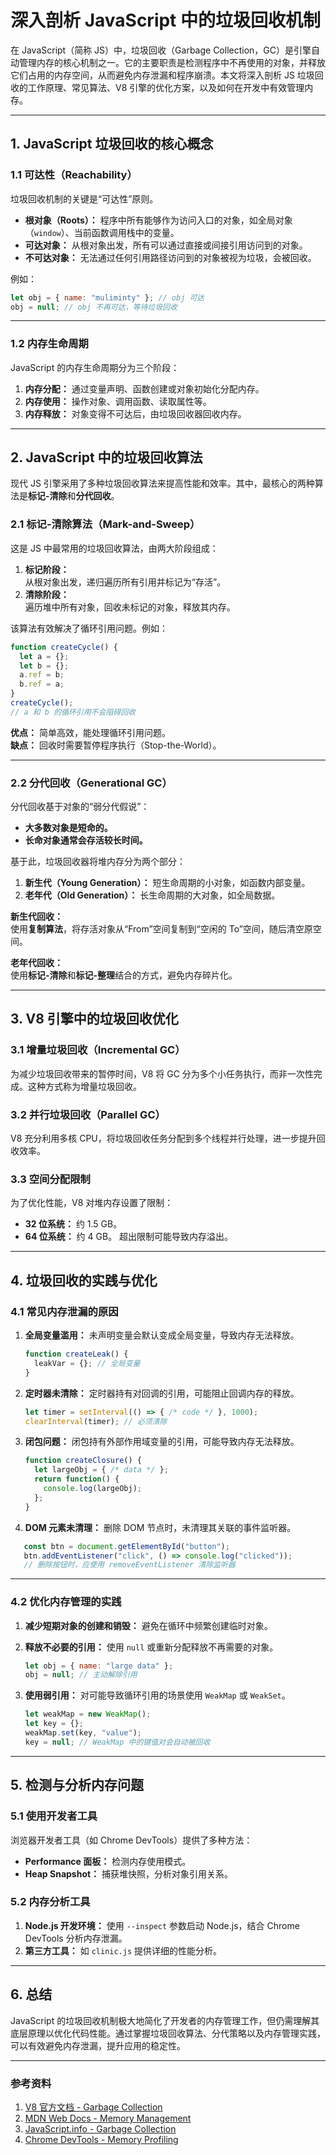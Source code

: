 # **深入剖析 JavaScript 中的垃圾回收机制**

在 JavaScript（简称 JS）中，垃圾回收（Garbage Collection，GC）是引擎自动管理内存的核心机制之一。它的主要职责是检测程序中不再使用的对象，并释放它们占用的内存空间，从而避免内存泄漏和程序崩溃。本文将深入剖析 JS 垃圾回收的工作原理、常见算法、V8 引擎的优化方案，以及如何在开发中有效管理内存。

---

## **1. JavaScript 垃圾回收的核心概念**

### **1.1 可达性（Reachability）**
垃圾回收机制的关键是“可达性”原则。  
- **根对象（Roots）：** 程序中所有能够作为访问入口的对象，如全局对象（`window`）、当前函数调用栈中的变量。
- **可达对象：** 从根对象出发，所有可以通过直接或间接引用访问到的对象。
- **不可达对象：** 无法通过任何引用路径访问到的对象被视为垃圾，会被回收。

例如：
```javascript
let obj = { name: "muliminty" }; // obj 可达
obj = null; // obj 不再可达，等待垃圾回收
```

---

### **1.2 内存生命周期**
JavaScript 的内存生命周期分为三个阶段：
1. **内存分配：** 通过变量声明、函数创建或对象初始化分配内存。
2. **内存使用：** 操作对象、调用函数、读取属性等。
3. **内存释放：** 对象变得不可达后，由垃圾回收器回收内存。

---

## **2. JavaScript 中的垃圾回收算法**

现代 JS 引擎采用了多种垃圾回收算法来提高性能和效率。其中，最核心的两种算法是**标记-清除**和**分代回收**。

### **2.1 标记-清除算法（Mark-and-Sweep）**
这是 JS 中最常用的垃圾回收算法，由两大阶段组成：

1. **标记阶段：**  
   从根对象出发，递归遍历所有引用并标记为“存活”。
2. **清除阶段：**  
   遍历堆中所有对象，回收未标记的对象，释放其内存。

该算法有效解决了循环引用问题。例如：
```javascript
function createCycle() {
  let a = {};
  let b = {};
  a.ref = b; 
  b.ref = a; 
}
createCycle();
// a 和 b 的循环引用不会阻碍回收
```

**优点：** 简单高效，能处理循环引用问题。  
**缺点：** 回收时需要暂停程序执行（Stop-the-World）。

---

### **2.2 分代回收（Generational GC）**
分代回收基于对象的“弱分代假说”：
- **大多数对象是短命的。**
- **长命对象通常会存活较长时间。**

基于此，垃圾回收器将堆内存分为两个部分：
1. **新生代（Young Generation）：** 短生命周期的小对象，如函数内部变量。
2. **老年代（Old Generation）：** 长生命周期的大对象，如全局数据。

**新生代回收：**  
使用**复制算法**，将存活对象从“From”空间复制到“空闲的 To”空间，随后清空原空间。

**老年代回收：**  
使用**标记-清除**和**标记-整理**结合的方式，避免内存碎片化。

---

## **3. V8 引擎中的垃圾回收优化**

### **3.1 增量垃圾回收（Incremental GC）**
为减少垃圾回收带来的暂停时间，V8 将 GC 分为多个小任务执行，而非一次性完成。这种方式称为增量垃圾回收。

### **3.2 并行垃圾回收（Parallel GC）**
V8 充分利用多核 CPU，将垃圾回收任务分配到多个线程并行处理，进一步提升回收效率。

### **3.3 空间分配限制**
为了优化性能，V8 对堆内存设置了限制：
- **32 位系统：** 约 1.5 GB。
- **64 位系统：** 约 4 GB。
超出限制可能导致内存溢出。

---

## **4. 垃圾回收的实践与优化**

### **4.1 常见内存泄漏的原因**
1. **全局变量滥用：**
   未声明变量会默认变成全局变量，导致内存无法释放。
   ```javascript
   function createLeak() {
     leakVar = {}; // 全局变量
   }
   ```

2. **定时器未清除：**
   定时器持有对回调的引用，可能阻止回调内存的释放。
   ```javascript
   let timer = setInterval(() => { /* code */ }, 1000);
   clearInterval(timer); // 必须清除
   ```

3. **闭包问题：**
   闭包持有外部作用域变量的引用，可能导致内存无法释放。
   ```javascript
   function createClosure() {
     let largeObj = { /* data */ };
     return function() {
       console.log(largeObj);
     };
   }
   ```

4. **DOM 元素未清理：**
   删除 DOM 节点时，未清理其关联的事件监听器。
```javaScript
   const btn = document.getElementById("button");
   btn.addEventListener("click", () => console.log("clicked"));
   // 删除按钮时，应使用 removeEventListener 清除监听器
```

---

### **4.2 优化内存管理的实践**
1. **减少短期对象的创建和销毁：**
   避免在循环中频繁创建临时对象。

2. **释放不必要的引用：**
   使用 `null` 或重新分配释放不再需要的对象。
   ```javascript
   let obj = { name: "large data" };
   obj = null; // 主动解除引用
   ```

3. **使用弱引用：**
   对可能导致循环引用的场景使用 `WeakMap` 或 `WeakSet`。
   ```javascript
   let weakMap = new WeakMap();
   let key = {};
   weakMap.set(key, "value");
   key = null; // WeakMap 中的键值对会自动被回收
   ```

---

## **5. 检测与分析内存问题**

### **5.1 使用开发者工具**
浏览器开发者工具（如 Chrome DevTools）提供了多种方法：
- **Performance 面板：** 检测内存使用模式。
- **Heap Snapshot：** 捕获堆快照，分析对象引用关系。

### **5.2 内存分析工具**
1. **Node.js 开发环境：** 使用 `--inspect` 参数启动 Node.js，结合 Chrome DevTools 分析内存泄漏。
2. **第三方工具：** 如 `clinic.js` 提供详细的性能分析。

---

## **6. 总结**

JavaScript 的垃圾回收机制极大地简化了开发者的内存管理工作，但仍需理解其底层原理以优化代码性能。通过掌握垃圾回收算法、分代策略以及内存管理实践，可以有效避免内存泄漏，提升应用的稳定性。

---

### **参考资料**
1. [V8 官方文档 - Garbage Collection](https://v8.dev/docs)  
2. [MDN Web Docs - Memory Management](https://developer.mozilla.org/en-US/docs/Web/JavaScript/Memory_Management)  
3. [JavaScript.info - Garbage Collection](https://javascript.info/garbage-collection)  
4. [Chrome DevTools - Memory Profiling](https://developer.chrome.com/docs/devtools/memory/)  
